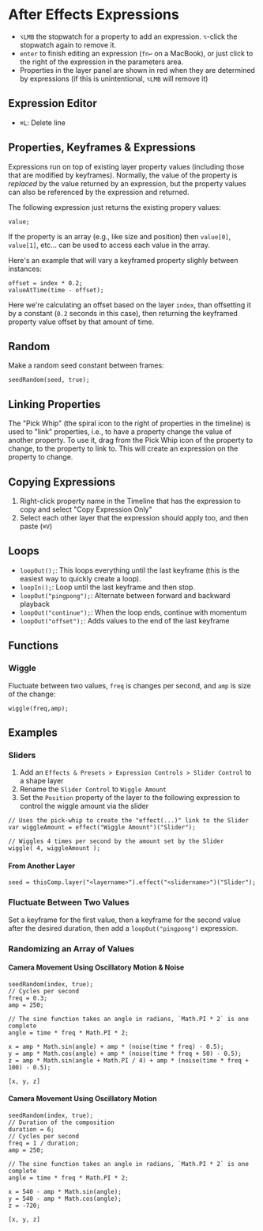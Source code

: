 # After Effects Expressions

- `⌥LMB` the stopwatch for a property to add an expression. `⌥`-click the stopwatch again to remove it.
- `enter` to finish editing an expression (`fn↩` on a MacBook), or just click to the right of the expression in the parameters area.
- Properties in the layer panel are shown in red when they are determined by expressions (if this is unintentional, `⌥LMB` will remove it)

## Expression Editor

- `⌘L`: Delete line

## Properties, Keyframes & Expressions

Expressions run on top of existing layer property values (including those that are modified by keyframes). Normally, the value of the property is *replaced* by the value returned by an expression, but the property values can also be referenced by the expression and returned.

The following expression just returns the existing propery values:

```
value;
```

If the property is an array (e.g., like size and position) then `value[0]`, `value[1]`, etc... can be used to access each value in the array.

Here's an example that will vary a keyframed property slighly between instances:

```
offset = index * 0.2;
valueAtTime(time - offset);
```

Here we're calculating an offset based on the layer `index`, than offsetting it by a constant (`0.2` seconds in this case), then returning the keyframed property value offset by that amount of time.

## Random

Make a random seed constant between frames:

```
seedRandom(seed, true);
```

## Linking Properties

The "Pick Whip" (the spiral icon to the right of properties in the timeline) is used to "link" properties, i.e., to have a property change the value of another property. To use it, drag from the Pick Whip icon of the property to change, to the property to link to. This will create an expression on the property to change.

## Copying Expressions

1. Right-click property name in the Timeline that has the expression to copy and select "Copy Expression Only"
2. Select each other layer that the expression should apply too, and then paste (`⌘V`)

## Loops

- `loopOut();`: This loops everything until the last keyframe (this is the easiest way to quickly create a loop).
- `loopIn();`: Loop until the last keyframe and then stop.
- `loopOut("pingpong");`: Alternate between forward and backward playback
- `loopOut("continue");`: When the loop ends, continue with momentum
- `loopOut("offset");`: Adds values to the end of the last keyframe

## Functions

### Wiggle

Fluctuate between two values, `freq` is changes per second, and `amp` is size of the change:

    wiggle(freq,amp);

## Examples

### Sliders

1. Add an `Effects & Presets > Expression Controls > Slider Control` to a shape layer
2. Rename the `Slider Control` to `Wiggle Amount`
3. Set the `Position` property of the layer to the following expression to control the wiggle amount via the slider

```
// Uses the pick-whip to create the "effect(...)" link to the Slider 
var wiggleAmount = effect("Wiggle Amount")("Slider"); 
 
// Wiggles 4 times per second by the amount set by the Slider 
wiggle( 4, wiggleAmount );
```

#### From Another Layer

```
seed = thisComp.layer("<layername>").effect("<slidername>")("Slider");
```

### Fluctuate Between Two Values

Set a keyframe for the first value, then a keyframe for the second value after the desired duration, then add a `loopOut("pingpong")` expression.

### Randomizing an Array of Values

#### Camera Movement Using Oscillatory Motion & Noise

```
seedRandom(index, true);
// Cycles per second
freq = 0.3;
amp = 250;

// The sine function takes an angle in radians, `Math.PI * 2` is one complete
angle = time * freq * Math.PI * 2;

x = amp * Math.sin(angle) + amp * (noise(time * freq) - 0.5);
y = amp * Math.cos(angle) + amp * (noise(time * freq + 50) - 0.5);
z = amp * Math.sin(angle + Math.PI / 4) + amp * (noise(time * freq + 100) - 0.5);

[x, y, z]
```

#### Camera Movement Using Oscillatory Motion

```
seedRandom(index, true);
// Duration of the composition
duration = 6;
// Cycles per second
freq = 1 / duration;
amp = 250;

// The sine function takes an angle in radians, `Math.PI * 2` is one complete
angle = time * freq * Math.PI * 2;

x = 540 - amp * Math.sin(angle);
y = 540 - amp * Math.cos(angle);
z = -720;

[x, y, z]
```